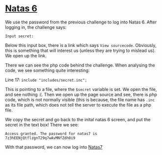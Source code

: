 # [Natas 6](http://overthewire.org/wargames/natas/natas6.html "Natas 6 Web Challenge Page")


We use the password from the previous challenge to log into Natas 6. After logging in, the challenge says:

`Input secret: `

Below this input box, there is a link which says `View sourcecode`. Obviously, this is something that will interest us (unless they are trying to mislead us). We open up the link. 

There we can see the php code behind the challenge. When analysing the code, we see something quite interesting:

Line 17: `include "includes/secret.inc";`

This is pointing to a file, where the `$secret` variable is set. We open the file, and see nothing :(. Then we open up the page source and see, there is php code, which is not normally visible (this is because, the file name has `.inc` as its file path, which does not tell the server to execute the file as a php file. 

We copy the secret and go back to the inital natas 6 screen, and put the secret in the text box! There we see:

`Access granted. The password for natas7 is 7z3hEENjQtflzgnT29q7wAvMNfZdh0i9 `


With that password, we can now log into [Natas7](https://github.com/ProDigySML/Security-Writeups/Natas/Natas7 "Natas 7")
